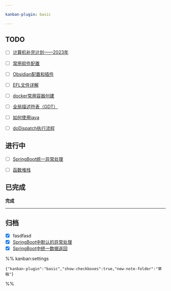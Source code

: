 ```yaml
---

kanban-plugin: basic

---
```


## TODO

- [ ] [计算机补完计划——2023年](草稿/计算机补完计划——2023年.md)
- [ ] [常用软件配置](草稿/常用软件配置.md)
- [ ] [Obsidian配置和插件](草稿/Obsidian配置和插件.md)
- [ ] [EFL文件详解](草稿/EFL文件详解.md)
- [ ] [docker常用容器创建](草稿/docker常用容器创建.md)
- [ ] [全局描述符表（GDT）](学习笔记/操作系统/全局描述符表（GDT）.md)
- [ ] [如何使用java](草稿/如何使用java.md)
- [ ] [doDispatch执行流程](草稿/doDispatch执行流程.md)


## 进行中

- [ ] [SpringBoot统一异常处理](学习笔记/Java相关/SpringBoot/SpringBoot统一异常处理.md)
- [ ] [函数堆栈](草稿/函数堆栈.md)


## 已完成

**完成**


***

## 归档

- [x] fasdfasd
- [x] [SpringBoot中默认的异常处理](学习笔记/Java相关/SpringBoot/SpringBoot中默认的异常处理.md)
- [x] [SpringBoot中统一数据返回](学习笔记/Java相关/SpringBoot/SpringBoot中统一数据返回.md)

%% kanban:settings
```
{"kanban-plugin":"basic","show-checkboxes":true,"new-note-folder":"草稿"}
```
%%